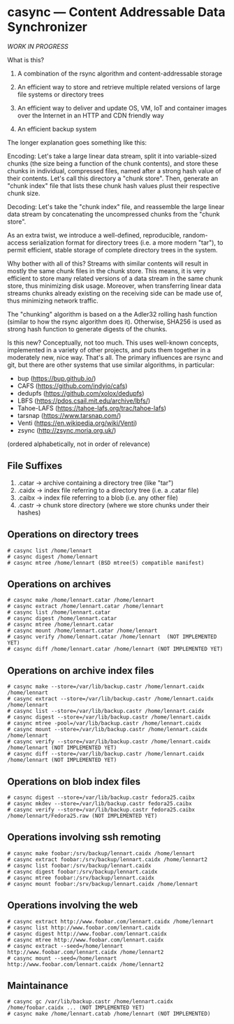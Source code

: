 # casync — Content Addressable Data Synchronizer

*WORK IN PROGRESS*

What is this?

1. A combination of the rsync algorithm and content-addressable storage

2. An efficient way to store and retrieve multiple related versions of large file systems or directory trees

3. An efficient way to deliver and update OS, VM, IoT and container images over the Internet in an HTTP and CDN friendly way

4. An efficient backup system

The longer explanation goes something like this:

Encoding: Let's take a large linear data stream, split it into variable-sized
chunks (the size being a function of the chunk contents), and store these
chunks in individual, compressed files, named after a strong hash value of
their contents. Let's call this directory a "chunk store". Then, generate an
"chunk index" file that lists these chunk hash values plust their respective
chunk size.

Decoding: Let's take the "chunk index" file, and reassemble the large linear
data stream by concatenating the uncompressed chunks from the "chunk store".

As an extra twist, we introduce a well-defined, reproducible, random-access
serialization format for directory trees (i.e. a more modern "tar"), to permit
efficient, stable storage of complete directory trees in the system.

Why bother with all of this? Streams with similar contents will result in
mostly the same chunk files in the chunk store. This means, it is very
efficient to store many related versions of a data stream in the same chunk
store, thus minimizing disk usage. Moreover, when transferring linear data
streams chunks already existing on the receiving side can be made use of, thus
minimizing network traffic.

The "chunking" algorithm is based on a the Adler32 rolling hash function
(similar to how the rsync algorithm does it). Otherwise, SHA256 is used as
strong hash function to generate digests of the chunks.

Is this new? Conceptually, not too much. This uses well-known concepts,
implemented in a variety of other projects, and puts them together in a
moderately new, nice way. That's all. The primary influences are rsync and git,
but there are other systems that use similar algorithms, in particular:

- bup (https://bup.github.io/)
- CAFS (https://github.com/indyjo/cafs)
- dedupfs (https://github.com/xolox/dedupfs)
- LBFS (https://pdos.csail.mit.edu/archive/lbfs/)
- Tahoe-LAFS (https://tahoe-lafs.org/trac/tahoe-lafs)
- tarsnap (https://www.tarsnap.com/)
- Venti (https://en.wikipedia.org/wiki/Venti)
- zsync (http://zsync.moria.org.uk/)

(ordered alphabetically, not in order of relevance)

## File Suffixes

1. .catar → archive containing a directory tree (like "tar")
2. .caidx → index file referring to a directory tree (i.e. a .catar file)
3. .caibx → index file referring to a blob (i.e. any other file)
4. .castr → chunk store directory (where we store chunks under their hashes)

## Operations on directory trees

```
# casync list /home/lennart
# casync digest /home/lennart
# casync mtree /home/lennart (BSD mtree(5) compatible manifest)
```

## Operations on archives

```
# casync make /home/lennart.catar /home/lennart
# casync extract /home/lennart.catar /home/lennart
# casync list /home/lennart.catar
# casync digest /home/lennart.catar
# casync mtree /home/lennart.catar
# casync mount /home/lennart.catar /home/lennart
# casync verify /home/lennart.catar /home/lennart  (NOT IMPLEMENTED YET)
# casync diff /home/lennart.catar /home/lennart (NOT IMPLEMENTED YET)
```

## Operations on archive index files

```
# casync make --store=/var/lib/backup.castr /home/lennart.caidx /home/lennart
# casync extract --store=/var/lib/backup.castr /home/lennart.caidx /home/lennart
# casync list --store=/var/lib/backup.castr /home/lennart.caidx
# casync digest --store=/var/lib/backup.castr /home/lennart.caidx
# casync mtree -pool=/var/lib/backup.castr /home/lennart.caidx
# casync mount --store=/var/lib/backup.castr /home/lennart.caidx /home/lennart
# casync verify --store=/var/lib/backup.castr /home/lennart.caidx /home/lennart (NOT IMPLEMENTED YET)
# casync diff --store=/var/lib/backup.castr /home/lennart.caidx /home/lennart (NOT IMPLEMENTED YET)
```

## Operations on blob index files

```
# casync digest --store=/var/lib/backup.castr fedora25.caibx
# casync mkdev --store=/var/lib/backup.castr fedora25.caibx
# casync verify --store=/var/lib/backup.castr fedora25.caibx /home/lennart/Fedora25.raw (NOT IMPLEMENTED YET)
```

## Operations involving ssh remoting

```
# casync make foobar:/srv/backup/lennart.caidx /home/lennart
# casync extract foobar:/srv/backup/lennart.caidx /home/lennart2
# casync list foobar:/srv/backup/lennart.caidx
# casync digest foobar:/srv/backup/lennart.caidx
# casync mtree foobar:/srv/backup/lennart.caidx
# casync mount foobar:/srv/backup/lennart.caidx /home/lennart
```

## Operations involving the web

```
# casync extract http://www.foobar.com/lennart.caidx /home/lennart
# casync list http://www.foobar.com/lennart.caidx
# casync digest http://www.foobar.com/lennart.caidx
# casync mtree http://www.foobar.com/lennart.caidx
# casync extract --seed=/home/lennart http://www.foobar.com/lennart.caidx /home/lennart2
# casync mount --seed=/home/lennart http://www.foobar.com/lennart.caidx /home/lennart2
```

## Maintainance

```
# casync gc /var/lib/backup.castr /home/lennart.caidx /home/foobar.caidx ... (NOT IMPLEMENTED YET)
# casync make /home/lennart.catab /home/lennart (NOT IMPLEMENTED)
```
